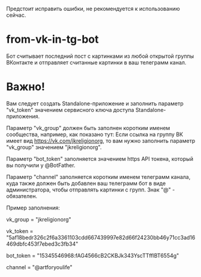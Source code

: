 Предстоит исправить ошибки, не рекомендуется к использованию сейчас.

# from-vk-in-tg-bot
Бот считывает последний пост с картинками из любой открытой группы ВКонтакте и отправляет считанные картинки в ваш телеграмм канал.
# Важно!
Вам следует создать Standalone-приложение и заполнить
параметр "vk_token" значением сервисного ключа доступа
Standalone-приложения.

Параметр "vk_group" должен быть заполнен коротким именем сообщества, например, как показано тут:
Если ссылка на группу ВК имеет вид https://vk.com/jkreligionorg, то вам нужно заполнить параметр
"vk_group" значением "jkreligionorg".

Параметр "bot_token" заполняется значением https API токена, который вы получили у @BotFather.

Параметр "channel" заполняется коротким именем телеграмм канала, куда также должен быть добавлен
ваш телеграмм бот в виде администратора, чтобы отправлять картинки с групп. Знак "@" - обязателен.

Пример заполнения:

vk_group = "jkreligionorg"

vk_token = "5af18bedr326c2f6a3361103cdd667439997e82d66f24230bb46y71cc3ad16469dbfc453f7ebed3c3fb34"

bot_token = "15345546968:fAG4566cB2CKBJk343YscTTfflBT6554g"

channel = "@artforyoulife"
